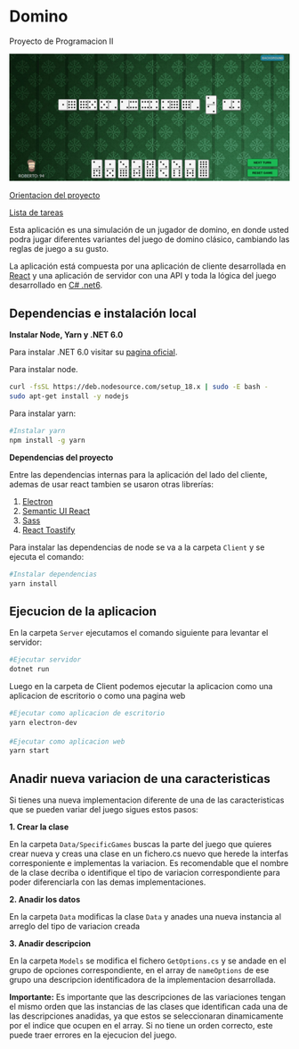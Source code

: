 # Domino

Proyecto de Programacion II

![Domino](./screenshot.png)


[Orientacion del proyecto](https://github.com/matcom/domino)

[Lista de tareas](https://github.com/cmglezpdev/Domino/projects/1)

Esta aplicación es una simulación de un jugador de domino, en donde usted podra jugar diferentes variantes del juego de domino clásico, cambiando las reglas de juego a su gusto.

La aplicación está compuesta por una aplicación de cliente desarrollada en [React](https://es.reactjs.org/) y una aplicación de servidor con una API y toda la lógica del juego desarrollado en [C# .net6](https://docs.microsoft.com/en-us/dotnet/).


## Dependencias e instalación local

**Instalar Node, Yarn y .NET 6.0**

Para instalar .NET 6.0 visitar su [pagina oficial](https://dotnet.microsoft.com/en-us/download/dotnet/6.0).

Para instalar node.

```bash
curl -fsSL https://deb.nodesource.com/setup_18.x | sudo -E bash -
sudo apt-get install -y nodejs
```



Para instalar yarn:

```bash
#Instalar yarn
npm install -g yarn
```

**Dependencias del proyecto**

Entre las dependencias internas para la aplicación del lado del cliente, ademas de usar react tambien se usaron otras librerías:

1. [Electron](https://www.electronjs.org/)
2. [Semantic UI React](https://react.semantic-ui.com/)
3. [Sass](https://sass-lang.com/documentation)
4. [React Toastify](https://fkhadra.github.io/react-toastify/introduction)

Para instalar las dependencias de node se va a la carpeta `Client` y se ejecuta el comando:

```bash
#Instalar dependencias
yarn install
```

## Ejecucion de la aplicacion

En la carpeta `Server` ejecutamos el comando siguiente para levantar el servidor:

```bash
#Ejecutar servidor
dotnet run
```

Luego en la carpeta de Client podemos ejecutar la aplicacion como una aplicacion de escritorio o como una pagina web

``` bash
#Ejecutar como aplicacion de escritorio
yarn electron-dev

#Ejecutar como aplicacion web
yarn start
```



## Anadir nueva variacion de una caracteristicas

Si tienes una nueva implementacion diferente de una de las caracteristicas que se pueden variar del juego sigues estos pasos:

**1. Crear la clase** 

En la carpeta `Data/SpecificGames` buscas la parte del juego que quieres crear nueva y creas una clase en un fichero.cs nuevo que herede la interfas corresponiente e implementas la variacion. Es recomendable que el nombre de la clase decriba o identifique el tipo de variacion correspondiente para poder diferenciarla con las demas implementaciones. 

**2. Anadir los datos**

En la carpeta `Data` modificas la clase `Data` y anades una nueva instancia al arreglo del tipo de variacion creada

**3. Anadir descripcion**

En la carpeta `Models` se modifica el fichero `GetOptions.cs` y se andade en el grupo de opciones correspondiente, en el array de `nameOptions` de ese grupo una descripcion identificadora de la implementacion desarrollada.

**Importante:** Es importante que las descripciones de las variaciones tengan el mismo orden que las instancias de las clases que identifican cada una de las descripciones anadidas, ya que estos se seleccionaran dinamicamente por el indice que ocupen en el array. Si no tiene un orden correcto, este puede traer errores en la ejecucion del juego.
